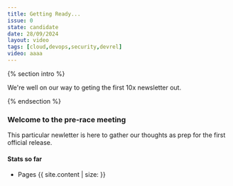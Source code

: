 ```yaml
---
title: Getting Ready...
issue: 0
state: candidate
date: 28/09/2024
layout: video
tags: [cloud,devops,security,devrel]
video: aaaa
---
```

{% section intro %}

We're well on our way to geting the first 10x newsletter out. 

{% endsection %}

### Welcome to the pre-race meeting

This particular newletter is here to gather our thoughts as prep for the first official release.

#### Stats so far

- Pages {{ site.content | size: }}